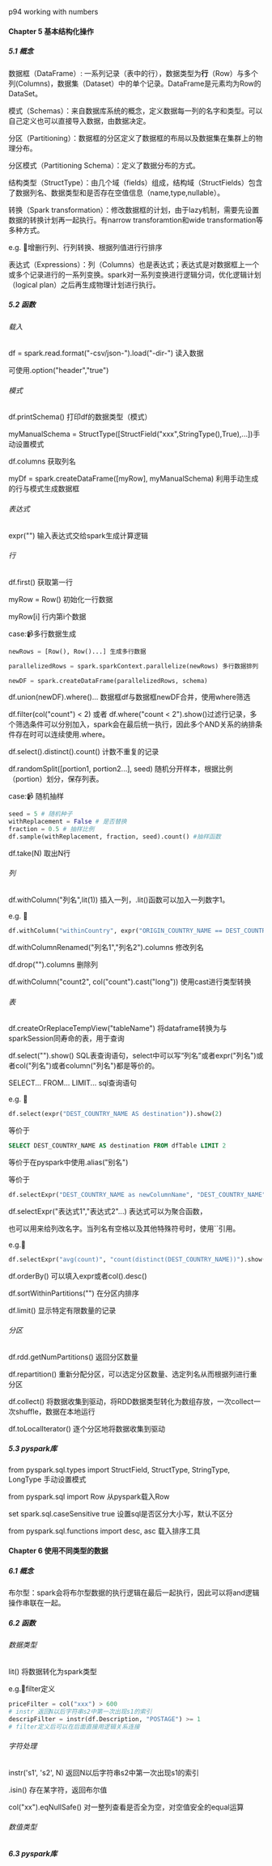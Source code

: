 p94 working with numbers

#### Chapter 5 基本结构化操作

##### 5.1 概念

数据框（DataFrame）: 一系列记录（表中的行），数据类型为**行**（Row）与多个列(Columns)，数据集（Dataset）中的单个记录。DataFrame是元素均为Row的DataSet。

模式（Schemas）：来自数据库系统的概念，定义数据每一列的名字和类型。可以自己定义也可以直接导入数据，由数据决定。

分区（Partitioning）：数据框的分区定义了数据框的布局以及数据集在集群上的物理分布。

分区模式（Partitioning Schema）：定义了数据分布的方式。

结构类型（StructType）：由几个域（fields）组成，结构域（StructFields）包含了数据列名、数据类型和是否存在空值信息（name,type,nullable）。

转换（Spark transformation）：修改数据框的计划，由于lazy机制，需要先设置数据的转换计划再一起执行。有narrow transforamtion和wide transformation等多种方式。

e.g. :memo:增删行列、行列转换、根据列值进行行排序

表达式（Expressions）：列（Columns）也是表达式；表达式是对数据框上一个或多个记录进行的一系列变换。spark对一系列变换进行逻辑分词，优化逻辑计划（logical plan）之后再生成物理计划进行执行。

##### 5.2 函数

###### 载入

df = spark.read.format("-csv/json-").load("-dir-")  读入数据

可使用.option("header","true")

###### 模式

df.printSchema() 打印df的数据类型（模式）

myManualSchema = StructType([StructField("xxx",StringType(),True),...])手动设置模式

df.columns 获取列名

myDf = spark.createDataFrame([myRow], myManualSchema) 利用手动生成的行与模式生成数据框

###### 表达式

expr("") 输入表达式交给spark生成计算逻辑

###### 行

df.first() 获取第一行

myRow = Row() 初始化一行数据

myRow[i] 行内第i个数据

case::video_camera:多行数据生成

```python
newRows = [Row(), Row()...] 生成多行数据

parallelizedRows = spark.sparkContext.parallelize(newRows) 多行数据排列

newDF = spark.createDataFrame(parallelizedRows, schema)
```

df.union(newDF).where()... 数据框df与数据框newDF合并，使用where筛选

df.filter(col("count") < 2) 或者 df.where("count < 2").show()过滤行记录，多个筛选条件可以分别加入，spark会在最后统一执行，因此多个AND关系的纳排条件存在时可以连续使用.where。

df.select().distinct().count() 计数不重复的记录

df.randomSplit([portion1, portion2...], seed) 随机分开样本，根据比例（portion）划分，保存列表。

case::video_camera: 随机抽样

```python
seed = 5 # 随机种子
withReplacement = False # 是否替换
fraction = 0.5 # 抽样比例
df.sample(withReplacement, fraction, seed).count() #抽样函数
```

df.take(N) 取出N行

###### 列

df.withColumn("列名",lit(1)) 插入一列，.lit()函数可以加入一列数字1。

e.g. :memo:

```python
df.withColumn("withinCountry", expr("ORIGIN_COUNTRY_NAME == DEST_COUNTRY_NAME")).show(2)
```

df.withColumnRenamed("列名1","列名2").columns 修改列名

df.drop("").columns 删除列

df.withColumn("count2", col("count").cast("long")) 使用cast进行类型转换

###### 表

df.createOrReplaceTempView("tableName") 将dataframe转换为与sparkSession同寿命的表，用于查询

df.select("").show() SQL表查询语句，select中可以写“列名”或者expr("列名")或者col("列名")或者column("列名")都是等价的。

SELECT... FROM... LIMIT... sql查询语句

e.g. :memo:

```python
df.select(expr("DEST_COUNTRY_NAME AS destination")).show(2)
```

等价于

```sql
SELECT DEST_COUNTRY_NAME AS destination FROM dfTable LIMIT 2
```

等价于在pyspark中使用.alias("别名")

等价于

```python
df.selectExpr("DEST_COUNTRY_NAME as newColumnName", "DEST_COUNTRY_NAME").show(2)
```

df.selectExpr("表达式1","表达式2"...) 表达式可以为聚合函数，

也可以用来给列改名字。当列名有空格以及其他特殊符号时，使用``引用。

e.g.:memo:

```python
df.selectExpr("avg(count)", "count(distinct(DEST_COUNTRY_NAME))").show(2)
```

df.orderBy() 可以填入expr或者col().desc()

df.sortWithinPartitions("") 在分区内排序

df.limit() 显示特定有限数量的记录

###### 分区

df.rdd.getNumPartitions() 返回分区数量

df.repartition() 重新分配分区，可以选定分区数量、选定列名从而根据列进行重分区

df.collect() 将数据收集到驱动，将RDD数据类型转化为数组存放，一次collect一次shuffle，数据在本地运行

df.toLocalIterator() 逐个分区地将数据收集到驱动



##### 5.3 pyspark库

from pyspark.sql.types import StructField, StructType, StringType, LongType 手动设置模式

from pyspark.sql import Row 从pyspark载入Row

set spark.sql.caseSensitive true 设置sql是否区分大小写，默认不区分

from pyspark.sql.functions import desc, asc 载入排序工具

#### Chapter 6 使用不同类型的数据

##### 6.1 概念

布尔型：spark会将布尔型数据的执行逻辑在最后一起执行，因此可以将and逻辑操作串联在一起。

##### 6.2 函数

###### 数据类型

lit() 将数据转化为spark类型

e.g.:memo:filter定义

```python
priceFilter = col("xxx") > 600
# instr 返回N以后字符串s2中第一次出现s1的索引
descripFilter = instr(df.Description, "POSTAGE") >= 1
# filter定义后可以在后面直接用逻辑关系连接
```

###### 字符处理

instr('s1', 's2', N) 返回N以后字符串s2中第一次出现s1的索引

.isin() 存在某字符，返回布尔值

col("xx").eqNullSafe() 对一整列查看是否全为空，对空值安全的equal运算

###### 数值类型



##### 6.3 pyspark库













